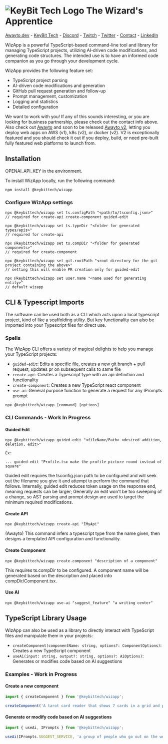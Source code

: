 # ![KeyBit Tech Logo](https://raw.githubusercontent.com/keybittech/awayto/main/app/src/webapp/img/kbt-icon_32w.png) The Wizard's Apprentice

[Awayto.dev](https://awayto.dev/) - [KeyBit Tech](https://keybittech.com/) - [Discord](https://discord.gg/KzpcTrn5DQ) - [Twitch](https://twitch.tv/chatjoept) - [Twitter](https://twitter.com/awaytodev) - [Contact](mailto:joe@keybittech.com) - [LinkedIn](https://www.linkedin.com/in/joe-mccormick-76224429/)

WizApp is a powerful TypeScript-based command-line tool and library for managing TypeScript projects, utilizing AI-driven code modifications, and generating code structures. The intended use is to have an informed code companion as you go through your development cycle.

WizApp provides the following feature set:

- TypeScript project parsing
- AI-driven code modifications and generation
- GitHub pull request generation and follow-up
- Prompt management, customization
- Logging and statistics
- Detailed configuration

We want to work with you! If any of this sounds interesting, or you are looking for business partnership, please check out the contact info above. Also check out [Awayto](https://awayto.dev/) and soon to be released [Awayto v2](https://github.com/jcmccormick/wc), letting you deploy web apps on AWS (v1), k8s (v2), or docker (v2). V2 is exceptionally featured and you should check it out if you deploy, build, or need pre-built fully featured web platforms to launch from.

## Installation

OPENAI_API_KEY in the environment.

To install WizApp locally, run the following command:

```
npm install @keybittech/wizapp
```

### Configure WizApp settings
```
npx @keybittech/wizapp set ts.configPath "<path/to/tsconfig.json>"
// required for create-api create-component guided-edit

npx @keybittech/wizapp set ts.typeDir "<folder for generated types/apis>"
// required for create-api

npx @keybittech/wizapp set ts.compDir "<folder for generated components>"
// required for create-component

npx @keybittech/wizapp set git.rootPath "<root directory for the git project containing the above>"
// setting this will enable PR creation only for guided-edit

npx @keybittech/wizapp set user.name "<name used for generating entity>"
// default wizapp
```

## CLI & Typescript Imports

The software can be used both as a CLI which acts upon a local typescript project, kind of like a scaffolding utility. But key functionality can also be imported into your Typescript files for direct use.

### Spells

The WizApp CLI offers a variety of magical delights to help you manage your TypeScript projects:

- `guided-edit`: Edits a specific file, creates a new git branch + pull request, updates pr on subsequent calls to same file
- `create-api`: Creates a Typescript type with an api definition and functionality
- `create-component`: Creates a new TypeScript react component
- `use-ai`: General purpose function to generate a request for any IPrompts prompt

```
npx @keybittech/wizapp [command] [options]
```

### CLI Commands - Work In Progress

#### Guided Edit

```
npx @keybittech/wizapp guided-edit "<fileName/Path> <desired addition, deletion, edit>"

Ex:

... guided-edit "Profile.tsx make the profile picture round instead of square"

```
Guided edit requires the tsconfig.json path to be configured and will seek out the filename you give it and attempt to perform the command that follows. Internally, guided edit reduces token usage on the response end, meaning requests can be larger; Generally an edit won't be too sweeping of a change, so AST parsing and prompt design are used to target the minimum required modifications.


#### Create API

```
npx @keybittech/wizapp create-api "IMyApi"
```
(Awayto) This command infers a typescript type from the name given, then designs a templated API configuration and functionality.

#### Create Component

```
npx @keybittech/wizapp create-component "description of a component"
```
This requires ts.compDir to be configured. A component name will be generated based on the description and placed into compDir/Component.tsx.

#### Use AI
```
npx @keybittech/wizapp use-ai "suggest_feature" "a writing center"
```

## TypeScript Library Usage

WizApp can also be used as a library to directly interact with TypeScript files and manipulate them in your projects:

- `createComponent(componentName: string, options?: ComponentOptions)`: Creates a new TypeScript component
- `useAi(input: string, output?: string, options?: AiOptions)`: Generates or modifies code based on AI suggestions

### Examples - Work in Progress

#### Create a new component

```typescript
import { createComponent } from '@keybittech/wizapp';

createComponent('A tarot card reader that shows 7 cards in a grid and pulls images from a real tarot card website along with their names and descriptions. Users can press a button to reveal 7 new cards.');
```

#### Generate or modify code based on AI suggestions

```typescript
import { useAi, IPrompts } from '@keybittech/wizapp';

useAi(IPrompts.SUGGEST_SERVICE, 'a group of people who go out on the weekends and do various activities');
```